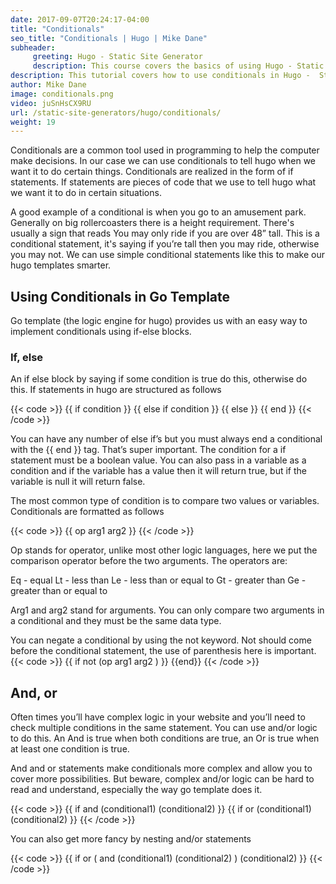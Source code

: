 ```yaml
---
date: 2017-09-07T20:24:17-04:00
title: "Conditionals"
seo_title: "Conditionals | Hugo | Mike Dane"
subheader:
     greeting: Hugo - Static Site Generator
     description: This course covers the basics of using Hugo - Static Site Generator. Work your way through the articles and we'll teach you everything you need to know to create a professional and scalable website or blog!
description: This tutorial covers how to use conditionals in Hugo -  Static Site Generator.
author: Mike Dane
image: conditionals.png
video: juSnHsCX9RU
url: /static-site-generators/hugo/conditionals/
weight: 19
---
```


Conditionals are a common tool used in programming to help the computer make decisions. In our case we can use conditionals to tell hugo when we want it to do certain things. Conditionals are realized in the form of if statements. If statements are pieces of code that we use to tell hugo what we want it to do in certain situations.

A good example of a conditional is when you go to an amusement park. Generally on big rollercoasters there is a height requirement. There's usually a sign that reads You may only ride if you are over 48” tall. This is a conditional statement, it's saying if you’re tall then you may ride, otherwise you may not. We can use simple conditional statements like this to make our hugo templates smarter.
## Using Conditionals in Go Template
Go template (the logic engine for hugo) provides us with an easy way to implement conditionals using if-else blocks.
### If, else
An if else block by saying if some condition is true do this, otherwise do this. If statements in hugo are structured as follows

{{< code >}}
{{ if condition }}
{{ else if condition }}
{{ else }}
{{ end }}
{{< /code >}}

You can have any number of else if’s but you must always end a conditional with the {{ end }} tag. That’s super important. The condition for a if statement must be a boolean value. You can also pass in a variable as a condition and if the variable has a value then it will return true, but if the variable is null it will return false.

The most common type of condition is to compare two values or variables. Conditionals are formatted as follows

{{< code >}}
{{ op arg1 arg2 }}
{{< /code >}}

Op stands for operator, unlike most other logic languages, here we put the comparison operator before the two arguments. The operators are:

Eq - equal
Lt - less than
Le - less than or equal to
Gt - greater than
Ge - greater than or equal to

Arg1 and arg2 stand for arguments. You can only compare two arguments in a conditional and they must be the same data type.

You can negate a conditional by using the not keyword. Not should come before the conditional statement, the use of parenthesis here is important.
{{< code >}}
{{ if not (op arg1 arg2 ) }}
{{end}}
{{< /code >}}
## And, or
Often times you’ll have complex logic in your website and you’ll need to check multiple conditions in the same statement. You can use and/or logic to do this. An And is true when both conditions are true, an Or is true when at least one condition is true.

And and or statements make conditionals more complex and allow you to cover more possibilities. But beware, complex and/or logic can be hard to read and understand, especially the way go template does it.

{{< code >}}
{{ if and (conditional1) (conditional2) }}
{{ if or (conditional1) (conditional2) }}
{{< /code >}}

You can also get more fancy by nesting and/or statements

{{< code >}}
{{ if or ( and (conditional1) (conditional2) ) (conditional2) }}
{{< /code >}}